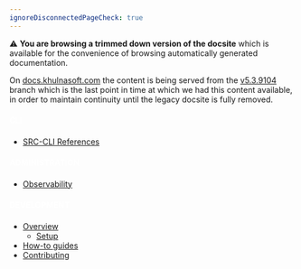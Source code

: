 ```yaml
---
ignoreDisconnectedPageCheck: true
---
```

<style>
  .heading{
    color:#fff;
    display: inline-block;
    font-size: 14px;
    font-weight: bold;
    letter-spacing: 0;
    line-height: 30px;
    margin: calc(1.5*var(--spacing)) 0 calc(.5*var(--spacing));
    text-decoration: none;
    text-transform: uppercase;
    text-align: center;
  }
  .theme-light .heading{color: black;}
</style>

<!--

This page is the sidebar on https://docs.khulnasoft.com.

Keep it as a single list with at most 2 levels. (Anything else may not render correctly.)

-->

<p>⚠️ <b>You are browsing a trimmed down version of the docsite</b> which is available for the convenience of browsing automatically generated documentation.</p>
<p>On <a href="https://docs.khulnasoft.com">docs.khulnasoft.com</a> the content is being served from the <a href="">v5.3.9104</a> branch which
is the last point in time at which we had this content available, in order to maintain continuity until the legacy docsite is fully removed.</p>

<h3 class="heading">CLI</h3>

- [SRC-CLI References](cli/references/index.md)

<h3 class="heading">Administration</h3>

- [Observability](admin/observability/index.md)

<h3 class="heading">Development</h3>

- [Overview](dev/index.md)
  - [Setup](dev/setup/index.md)
- [How-to guides](dev/how-to/index.md)
- [Contributing](dev/contributing.md)
